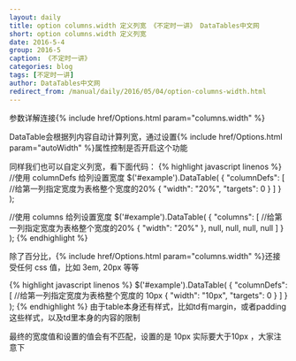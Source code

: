 ```yaml
---
layout: daily
title: option columns.width 定义列宽 《不定时一讲》 DataTables中文网
short: option columns.width 定义列宽
date: 2016-5-4
group: 2016-5
caption: 《不定时一讲》
categories: blog
tags: [不定时一讲]
author: DataTables中文网
redirect_from: /manual/daily/2016/05/04/option-columns-width.html
---
```

参数详解连接{% include href/Options.html param="columns.width" %}

DataTable会根据列内容自动计算列宽，通过设置{% include href/Options.html param="autoWidth" %}属性控制是否开启这个功能
<!--more-->

同样我们也可以自定义列宽，看下面代码：
{% highlight javascript linenos %}
//使用 columnDefs 给列设置宽度
$('#example').DataTable( {
  "columnDefs": [
    //给第一列指定宽度为表格整个宽度的20%
    { "width": "20%", "targets": 0 }
  ]
} );

//使用 columns 给列设置宽度
$('#example').DataTable( {
  "columns": [
  //给第一列指定宽度为表格整个宽度的20%
    { "width": "20%" },
    null,
    null,
    null,
    null
  ]
} );
{% endhighlight %}

除了百分比，{% include href/Options.html param="columns.width" %}还接受任何 css 值，比如 3em, 20px 等等

{% highlight javascript linenos %}
$('#example').DataTable( {
  "columnDefs": [
    //给第一列指定宽度为表格整个宽度的 10px
    { "width": "10px", "targets": 0 }
  ]
} );
{% endhighlight %}
由于table本身还有样式，比如td有margin，或者padding这些样式，以及td里本身的内容的限制

最终的宽度值和设置的值会有不匹配，设置的是 10px  实际要大于10px ，大家注意下


